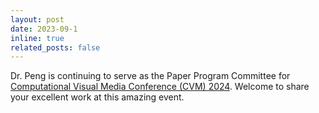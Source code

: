```yaml
---
layout: post
date: 2023-09-1
inline: true
related_posts: false
---
```

Dr. Peng is continuing to serve as the Paper Program Committee for [Computational Visual Media Conference (CVM) 2024](http://iccvm.org/2024/). Welcome to share your excellent work at this amazing event.
